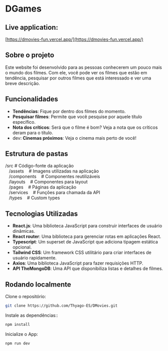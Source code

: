 # DGames

## Live application:

[https://dmovies-fun.vercel.app/](https://dmovies-fun.vercel.app/)

## Sobre o projeto

Este website foi desenvolvido para as pessoas conhecerem um pouco mais o mundo dos filmes.
Com ele, você pode ver os filmes que estão em tendência, pesquisar por outros filmes que está interessado e ver uma breve descrição.

## Funcionalidades

-  **Tendências**: Fique por dentro dos filmes do momento.
-  **Pesquisar filmes**: Permite que você pesquise por aquele título específico.
-  **Nota dos críticos**: Será que o filme é bom? Veja a nota que os críticos deram para o título.
-  dev: **Cinemas próximos**: Veja o cinema mais perto de você!

## Estrutura de pastas

/src # Código-fonte da aplicação  
&nbsp;&nbsp; /assets &nbsp;&nbsp; # Imagens utilizadas na aplicação  
&nbsp;&nbsp; /components &nbsp;&nbsp; # Componentes reutilizáveis  
&nbsp;&nbsp; /layouts &nbsp;&nbsp; # Componentes para layout  
&nbsp;&nbsp; /pages &nbsp;&nbsp; # Páginas da aplicação  
&nbsp;&nbsp; /services &nbsp;&nbsp; # Funções para chamada da API  
&nbsp;&nbsp; /types &nbsp;&nbsp; # Custom types

## Tecnologias Utilizadas

-  **React.js**: Uma biblioteca JavaScript para construir interfaces de usuário dinâmicas.
-  **React router**: Uma biblioteca para gerenciar rotas em aplicações React.
-  **Typescript**: Um superset de JavaScript que adiciona tipagem estática opcional.
-  **Tailwind CSS**: Um framework CSS utilitário para criar interfaces de usuário rapidamente.
-  **Axios**: Uma biblioteca JavaScript para fazer requisições HTTP.
-  **API TheMongoDB**: Uma API que disponibiliza listas e detalhes de filmes.

## Rodando localmente

Clone o repositório:

```bash
git clone https://github.com/Thyago-ES/DMovies.git
```

Instale as dependências::

```bash
npm install
```

Inicialize o App:

```bash
npm run dev
```
